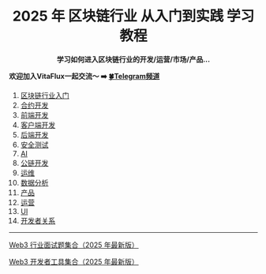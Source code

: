 <h1 align="center"> 2025 年 区块链行业 从入门到实践 学习教程 <br></h1>
<p align="center"><strong>学习如何进入区块链行业的开发/运营/市场/产品...</strong>
</p>

**欢迎加入VitaFlux一起交流～ ➡️ [🍀Telegram频道](https://t.me/+l4rd2K2W1ONlODk9)**


1. [区块链行业入门](./01.区块链基础模块.md)
2. [合约开发](./02.合约开发.md)
3. [前端开发](./03.前端开发.md)
4. [客户端开发](./04.客户端开发.md)
5. [后端开发](./04.客户端开发.md)
6. [安全测试](./06.安全测试.md)
7. [AI](./07.AI.md)
8. [公链开发](./08.公链开发.md)
9. [运维](./09.运维.md)
10. [数据分析](./10.数据分析.md)
11. [产品](./10.数据分析.md)
12. [运营](./12.运营.md)
13. [UI](./13.UI.md)
14. [开发者关系](./14.开发者关系.md)


---

[Web3 行业面试题集合（2025 年最新版）](https://github.com/sevenflux/roadmap-web3/blob/main)

[Web3 开发者工具集合（2025 年最新版）](https://github.com/sevenflux/awesome-devtool)
